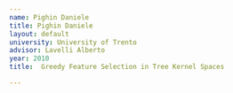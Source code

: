 ```yaml
---
name: Pighin Daniele
title: Pighin Daniele
layout: default
university: University of Trento
advisor: Lavelli Alberto
year: 2010
title:  Greedy Feature Selection in Tree Kernel Spaces

---
```

